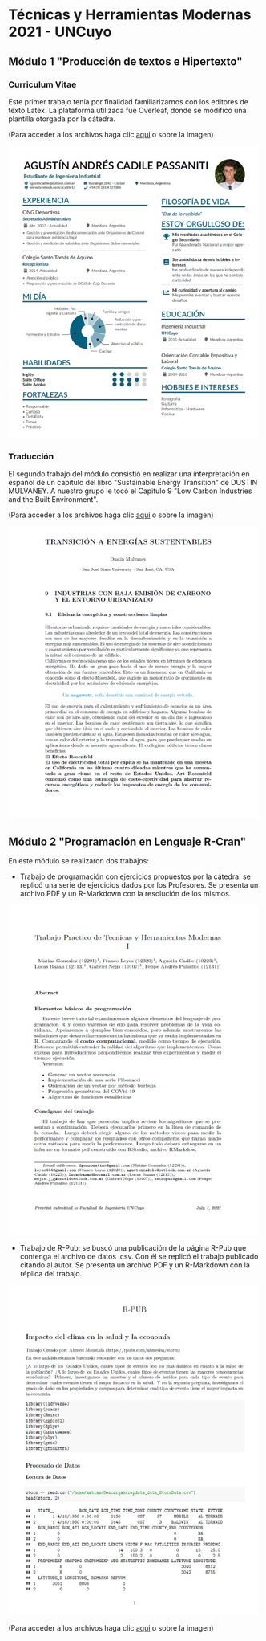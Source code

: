 # Técnicas y Herramientas Modernas 2021 - UNCuyo
## Módulo 1 "Producción de textos e Hipertexto"
### Curriculum Vitae

Este primer trabajo tenía por finalidad familiarizarnos con los editores de texto Latex. La plataforma utilizada fue Overleaf, donde se modificó una plantilla otorgada por la cátedra.

(Para acceder a los archivos haga clic [aqui](https://github.com/AgustinCadile/AgustinCadile/tree/main/CV) o sobre la imagen)


<a title="Curriculum" href="https://github.com/AgustinCadile/AgustinCadile/tree/main/CV"><img src="CVagu.jpg" alt="Curriculum Vitae de Agustín" width="501" height="583"/></a>

### Traducción

El segundo trabajo del módulo consistió en realizar una interpretación en español de un capitulo del libro "Sustainable Energy Transition" de DUSTIN MULVANEY. A nuestro grupo le tocó el Capitulo 9 "Low Carbon Industries and the Built Environment".

(Para acceder a los archivos haga clic [aqui](https://github.com/AgustinCadile/AgustinCadile/tree/main/Traduccion) o sobre la imagen)

<a title="Traduccion" href="https://github.com/AgustinCadile/AgustinCadile/tree/main/Traduccion"><img src="trad.jpg" alt="Primera página del Capitulo 9 traducido" width="501" height="583"/></a>

## Módulo 2 "Programación en Lenguaje R-Cran"

En este módulo se realizaron dos trabajos:

* Trabajo de programación con ejercicios propuestos por la cátedra: se replicó una serie de ejercicios dados por los Profesores. Se presenta un archivo PDF y un R-Markdown con la resolución de los mismos.

<a title="Trabajo de Clase" href="https://github.com/AgustinCadile/AgustinCadile/tree/main/Modulo_2"><img src="TP.jpg" alt="Portada del Trabajo propuesto por la cátedra" width="501" height="658"/></a>

* Trabajo de R-Pub: se buscó una publicación de la página R-Pub que contenga el archivo de datos .csv. Con él se replicó el trabajo publicado citando al autor. Se presenta un archivo PDF y un R-Markdown con la réplica del trabajo.

<a title="Trabajo de R-Pub" href="https://github.com/AgustinCadile/AgustinCadile/tree/main/Modulo_2"><img src="R-Pub.jpg" alt="Portada del Trabajo de R-Pub" width="501" height="658"/></a>

(Para acceder a los archivos haga clic [aqui](https://github.com/AgustinCadile/AgustinCadile/tree/main/Modulo_2) o sobre la imagen)


